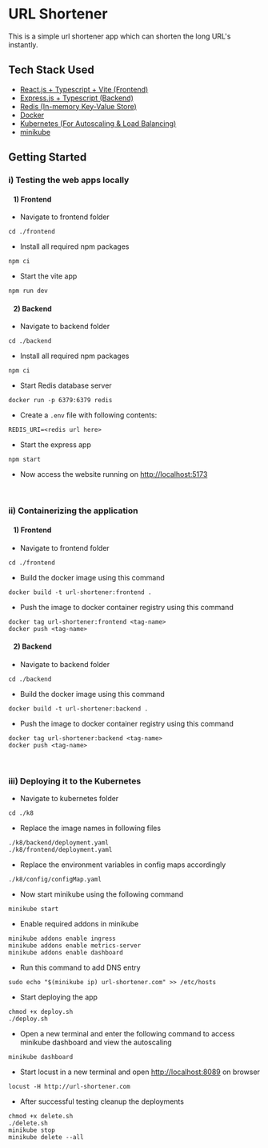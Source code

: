 # URL Shortener

This is a simple url shortener app which can shorten the long URL's instantly.

## Tech Stack Used
- [React.js + Typescript + Vite (Frontend)](https://vite.dev/guide/)
- [Express.js + Typescript (Backend)](https://expressjs.com/)
- [Redis (In-memory Key-Value Store)](https://redis.io/)
- [Docker](https://www.docker.com/)
- [Kubernetes (For Autoscaling & Load Balancing)](https://kubernetes.io/)
- [minikube](https://minikube.sigs.k8s.io/docs/)

## Getting Started
### i) Testing the web apps locally

#### &nbsp;&nbsp; 1) Frontend
- Navigate to frontend folder <br>
```
cd ./frontend
```
- Install all required npm packages <br>
```
npm ci
```
- Start the vite app <br>
```
npm run dev
```
#### &nbsp;&nbsp; 2) Backend
- Navigate to backend folder <br>
```
cd ./backend
```
- Install all required npm packages <br>
```
npm ci
```
- Start Redis database server<br>
```
docker run -p 6379:6379 redis
```
- Create a ```.env``` file with following contents:
```
REDIS_URI=<redis url here>
```
- Start the express app <br>
```
npm start
```

- Now access the website running on [http://localhost:5173](http://localhost:5173)

<br>

### ii) Containerizing the application
#### &nbsp;&nbsp; 1) Frontend
- Navigate to frontend folder <br>
```
cd ./frontend
```
- Build the docker image using this command <br>
```
docker build -t url-shortener:frontend .
```
- Push the image to docker container registry using this command <br>
```
docker tag url-shortener:frontend <tag-name>
docker push <tag-name>
```
#### &nbsp;&nbsp; 2) Backend
- Navigate to backend folder <br>
```
cd ./backend
```
- Build the docker image using this command <br>
```
docker build -t url-shortener:backend .
```
- Push the image to docker container registry using this command <br>
```
docker tag url-shortener:backend <tag-name>
docker push <tag-name>
```

<br>

### iii) Deploying it to the Kubernetes
- Navigate to kubernetes folder <br>
```
cd ./k8
```
- Replace the image names in following files <br>
```
./k8/backend/deployment.yaml
./k8/frontend/deployment.yaml
```
- Replace the environment variables in config maps accordingly <br>
```
./k8/config/configMap.yaml
```
- Now start minikube using the following command <br>
```
minikube start
```

- Enable required addons in minikube <br>
```
minikube addons enable ingress
minikube addons enable metrics-server
minikube addons enable dashboard
```

- Run this command to add DNS entry
```
sudo echo "$(minikube ip) url-shortener.com" >> /etc/hosts
```

- Start deploying the app
```
chmod +x deploy.sh
./deploy.sh
```

- Open a new terminal and enter the following command to access minikube dashboard and view the autoscaling
```
minikube dashboard
```

- Start locust in a new terminal and open [http://localhost:8089](http://localhost:8089) on browser
```
locust -H http://url-shortener.com
```

- After successful testing cleanup the deployments 
```
chmod +x delete.sh
./delete.sh
minikube stop
minikube delete --all
```